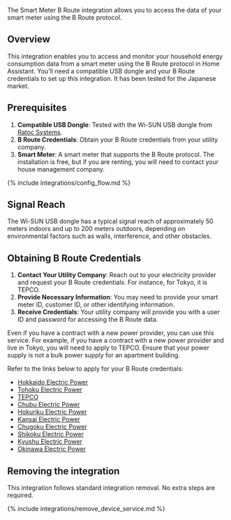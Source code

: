 The Smart Meter B Route integration allows you to access the data of your smart meter using the B Route protocol.

## Overview

This integration enables you to access and monitor your household energy consumption data from a smart meter using the B Route protocol in Home Assistant. You'll need a compatible USB dongle and your B Route credentials to set up this integration. It has been tested for the Japanese market.

## Prerequisites

1. **Compatible USB Dongle**: Tested with the Wi-SUN USB dongle from [Ratoc Systems](https://www.ratocsystems.com/products/wisun/usb-wisun/rs-wsuha/).
2. **B Route Credentials**: Obtain your B Route credentials from your utility company.
3. **Smart Meter**: A smart meter that supports the B Route protocol. The installation is free, but if you are renting, you will need to contact your house management company.

{% include integrations/config_flow.md %}

## Signal Reach

The Wi-SUN USB dongle has a typical signal reach of approximately 50 meters indoors and up to 200 meters outdoors, depending on environmental factors such as walls, interference, and other obstacles.

## Obtaining B Route Credentials

1. **Contact Your Utility Company**: Reach out to your electricity provider and request your B Route credentials. For instance, for Tokyo, it is TEPCO.
2. **Provide Necessary Information**: You may need to provide your smart meter ID, customer ID, or other identifying information.
3. **Receive Credentials**: Your utility company will provide you with a user ID and password for accessing the B Route data.

Even if you have a contract with a new power provider, you can use this service. For example, if you have a contract with a new power provider and live in Tokyo, you will need to apply to TEPCO.
Ensure that your power supply is not a bulk power supply for an apartment building.

Refer to the links below to apply for your B Route credentials:

- [Hokkaido Electric Power](https://www.hepco.co.jp/network/electric_life/service/electronic_meter/b_route_service_low.html)
- [Tohoku Electric Power](https://nw.tohoku-epco.co.jp/consignment/request/other/)
- [TEPCO](http://www.tepco.co.jp/pg/consignment/liberalization/smartmeter-broute.html)
- [Chubu Electric Power](https://www.chuden.co.jp/home/smartmeter/intro/use/index.html)
- [Hokuriku Electric Power](http://www.rikuden.co.jp/nw_kojin/b_routeservice.html)
- [Kansai Electric Power](http://www.kepco.co.jp/corporate/smartmeter/routeb/routeb_how.html)
- [Chugoku Electric Power](https://www.energia.co.jp/nw/safety/smartmeter/route-b.html)
- [Shikoku Electric Power](https://www.yonden.co.jp/nw/b_root/index.html)
- [Kyushu Electric Power](https://www.kyuden.co.jp/td_service_meter_b-root_index.html)
- [Okinawa Electric Power](https://www.okiden.co.jp/business-support/service/smartmeter/b-route/index.html)

## Removing the integration

This integration follows standard integration removal. No extra steps are required.

{% include integrations/remove_device_service.md %}
